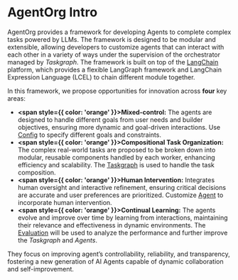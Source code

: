 # AgentOrg Intro
AgentOrg provides a framework for developing Agents to complete complex tasks powered by LLMs. The framework is designed to be modular and extensible, allowing developers to customize agents that can interact with each other in a variety of ways under the supervision of the orchestrator managed by *Taskgraph*. The framework is built on top of the [LangChain](https://www.langchain.com/) platform, which provides a flexible LangGraph framework and LangChain Expression Language (LCEL) to chain different module together.

In this framework, we propose opportunities for innovation across **four** key areas: 
* **<span style={{ color: 'orange' }}>Mixed-control:</span>** The agents are designed to handle different goals from user needs and builder objectives, ensuring more dynamic and goal-driven interactions. Use [Config](Config.md) to specify different goals and constraints.
* **<span style={{ color: 'orange' }}>Compositional Task Organization:</span>** The complex real-world tasks are proposed to be broken down into modular, reusable components handled by each worker, enhancing efficiency and scalability. The [Taskgraph](Taskgraph/intro.md) is used to handle the task composition.
* **<span style={{ color: 'orange' }}>Human Intervention:</span>** Integrates human oversight and interactive refinement, ensuring critical decisions are accurate and user preferences are prioritized. Customize [Agent](Agents/intro.md) to incorporate human intervention.
* **<span style={{ color: 'orange' }}>Continual Learning:</span>** The agents evolve and improve over time by learning from interactions, maintaining their relevance and effectiveness in dynamic environments. The [Evaluation](Evaluation/intro.md) will be used to analyze the performance and further improve the *Taskgraph* and *Agents*.

They focus on improving agent’s controllability, reliability, and transparency, fostering a new generation of AI Agents capable of dynamic collaboration and self-improvement.
